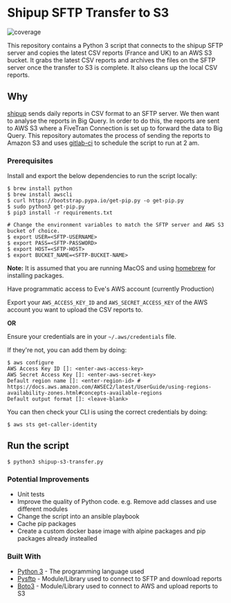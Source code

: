 # Shipup SFTP Transfer to S3

![coverage](https://gitlab.com/evesleep/shipup-sftp-s3/badges/master/pipeline.svg)

This repository contains a Python 3 script that connects to the shipup SFTP server and copies the latest CSV reports (France and UK) to an AWS S3 bucket. It grabs the latest CSV reports and archives the files on the SFTP server once the transfer to S3 is complete. It also cleans up the local CSV reports.

## Why

[shipup](https://www.shipup.co/) sends daily reports in CSV format to an SFTP server. We then want to analyse the reports in Big Query. In order to do this, the reports are sent to AWS S3 where a FiveTran Connection is set up to forward the data to Big Query. This repository automates the process of sending the reports to Amazon S3 and uses [gitlab-ci](.gitlab-ci.yml) to schedule the script to run at 2 am.

### Prerequisites

Install and export the below dependencies to run the script locally:

```shell
$ brew install python
$ brew install awscli
$ curl https://bootstrap.pypa.io/get-pip.py -o get-pip.py
$ sudo python3 get-pip.py
$ pip3 install -r requirements.txt
```

```shell
# Change the environment variables to match the SFTP server and AWS S3 bucket of choice.
$ export USER=<SFTP-USERNAME>
$ export PASS=<SFTP-PASSWORD>
$ export HOST=<SFTP-HOST>
$ export BUCKET_NAME=<SFTP-BUCKET-NAME>
```

**Note:** It is assumed that you are running MacOS and using [homebrew](https://brew.sh/) for installing packages.

Have programmatic access to Eve's AWS account (currently Production)

Export your `AWS_ACCESS_KEY_ID` and `AWS_SECRET_ACCESS_KEY` of the AWS account you want to upload the CSV reports to.

**OR**

Ensure your credentials are in your `~/.aws/credentials` file.

If they're not, you can add them by doing:

```shell
$ aws configure
AWS Access Key ID []: <enter-aws-access-key>
AWS Secret Access Key []: <enter-aws-secret-key>
Default region name []: <enter-region-id> # https://docs.aws.amazon.com/AWSEC2/latest/UserGuide/using-regions-availability-zones.html#concepts-available-regions
Default output format []: <leave-blank>
```

You can then check your CLI is using the correct credentials by doing:

```shell
$ aws sts get-caller-identity
```

## Run the script

```shell
$ python3 shipup-s3-transfer.py
```

### Potential Improvements

* Unit tests
* Improve the quality of Python code. e.g. Remove add classes and use different modules
* Change the script into an ansible playbook
* Cache pip packages
* Create a custom docker base image with alpine packages and pip packages already instealled

### Built With

* [Python 3](https://www.python.org/download/releases/3.0/) - The programming language used
* [Pysftp](https://pysftp.readthedocs.io/en/release_0.2.9/) - Module/Library used to connect to SFTP and download reports
* [Boto3](https://boto3.amazonaws.com/v1/documentation/api/latest/index.html) - Module/Library used to connect to AWS and upload reports to S3

